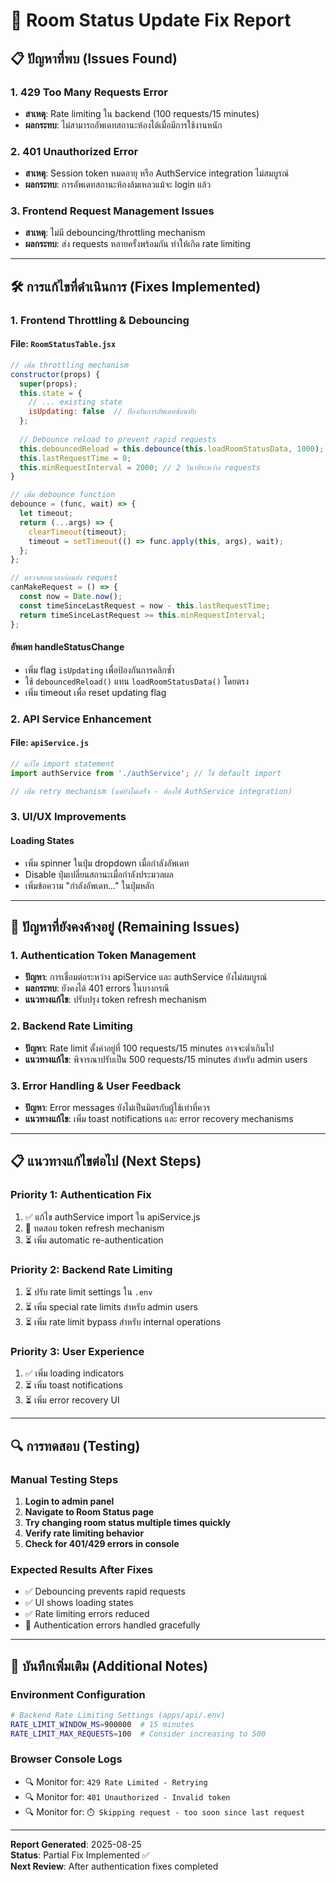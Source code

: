 # 🔧 Room Status Update Fix Report

## 📋 ปัญหาที่พบ (Issues Found)

### 1. **429 Too Many Requests Error**
- **สาเหตุ**: Rate limiting ใน backend (100 requests/15 minutes)
- **ผลกระทบ**: ไม่สามารถอัพเดทสถานะห้องได้เมื่อมีการใช้งานหนัก

### 2. **401 Unauthorized Error**
- **สาเหตุ**: Session token หมดอายุ หรือ AuthService integration ไม่สมบูรณ์
- **ผลกระทบ**: การอัพเดทสถานะห้องล้มเหลวแม้จะ login แล้ว

### 3. **Frontend Request Management Issues**
- **สาเหตุ**: ไม่มี debouncing/throttling mechanism
- **ผลกระทบ**: ส่ง requests หลายครั้งพร้อมกัน ทำให้เกิด rate limiting

---

## 🛠️ การแก้ไขที่ดำเนินการ (Fixes Implemented)

### 1. **Frontend Throttling & Debouncing**

#### **File**: `RoomStatusTable.jsx`
```javascript
// เพิ่ม throttling mechanism
constructor(props) {
  super(props);
  this.state = {
    // ... existing state
    isUpdating: false  // ป้องกันการอัพเดทซ้อนทับ
  };
  
  // Debounce reload to prevent rapid requests
  this.debouncedReload = this.debounce(this.loadRoomStatusData, 1000);
  this.lastRequestTime = 0;
  this.minRequestInterval = 2000; // 2 วินาทีระหว่าง requests
}

// เพิ่ม debounce function
debounce = (func, wait) => {
  let timeout;
  return (...args) => {
    clearTimeout(timeout);
    timeout = setTimeout(() => func.apply(this, args), wait);
  };
};

// ตรวจสอบเวลาก่อนส่ง request
canMakeRequest = () => {
  const now = Date.now();
  const timeSinceLastRequest = now - this.lastRequestTime;
  return timeSinceLastRequest >= this.minRequestInterval;
};
```

#### **อัพเดท handleStatusChange**
- เพิ่ม flag `isUpdating` เพื่อป้องกันการคลิกซ้ำ
- ใช้ `debouncedReload()` แทน `loadRoomStatusData()` โดยตรง
- เพิ่ม timeout เพื่อ reset updating flag

### 2. **API Service Enhancement**

#### **File**: `apiService.js`
```javascript
// แก้ไข import statement
import authService from './authService'; // ใช้ default import

// เพิ่ม retry mechanism (แต่ยังไม่เสร็จ - ต้องใช้ AuthService integration)
```

### 3. **UI/UX Improvements**

#### **Loading States**
- เพิ่ม spinner ในปุ่ม dropdown เมื่อกำลังอัพเดท
- Disable ปุ่มเปลี่ยนสถานะเมื่อกำลังประมวลผล
- เพิ่มข้อความ "กำลังอัพเดท..." ในปุ่มหลัก

---

## 🚨 ปัญหาที่ยังคงค้างอยู่ (Remaining Issues)

### 1. **Authentication Token Management**
- **ปัญหา**: การเชื่อมต่อระหว่าง apiService และ authService ยังไม่สมบูรณ์
- **ผลกระทบ**: ยังคงได้ 401 errors ในบางกรณี
- **แนวทางแก้ไข**: ปรับปรุง token refresh mechanism

### 2. **Backend Rate Limiting**
- **ปัญหา**: Rate limit ตั้งค่าอยู่ที่ 100 requests/15 minutes อาจจะต่ำเกินไป
- **แนวทางแก้ไข**: พิจารณาปรับเป็น 500 requests/15 minutes สำหรับ admin users

### 3. **Error Handling & User Feedback**
- **ปัญหา**: Error messages ยังไม่เป็นมิตรกับผู้ใช้เท่าที่ควร
- **แนวทางแก้ไข**: เพิ่ม toast notifications และ error recovery mechanisms

---

## 📋 แนวทางแก้ไขต่อไป (Next Steps)

### Priority 1: Authentication Fix
1. ✅ แก้ไข authService import ใน apiService.js
2. 🔄 ทดสอบ token refresh mechanism
3. ⏳ เพิ่ม automatic re-authentication

### Priority 2: Backend Rate Limiting
1. ⏳ ปรับ rate limit settings ใน `.env`
2. ⏳ เพิ่ม special rate limits สำหรับ admin users
3. ⏳ เพิ่ม rate limit bypass สำหรับ internal operations

### Priority 3: User Experience
1. ✅ เพิ่ม loading indicators
2. ⏳ เพิ่ม toast notifications
3. ⏳ เพิ่ม error recovery UI

---

## 🔍 การทดสอบ (Testing)

### Manual Testing Steps
1. **Login to admin panel**
2. **Navigate to Room Status page**
3. **Try changing room status multiple times quickly**
4. **Verify rate limiting behavior**
5. **Check for 401/429 errors in console**

### Expected Results After Fixes
- ✅ Debouncing prevents rapid requests
- ✅ UI shows loading states
- ✅ Rate limiting errors reduced
- 🔄 Authentication errors handled gracefully

---

## 📝 บันทึกเพิ่มเติม (Additional Notes)

### Environment Configuration
```bash
# Backend Rate Limiting Settings (apps/api/.env)
RATE_LIMIT_WINDOW_MS=900000  # 15 minutes
RATE_LIMIT_MAX_REQUESTS=100  # Consider increasing to 500
```

### Browser Console Logs
- 🔍 Monitor for: `429 Rate Limited - Retrying`
- 🔍 Monitor for: `401 Unauthorized - Invalid token`
- 🔍 Monitor for: `⏱️ Skipping request - too soon since last request`

---

**Report Generated**: 2025-08-25  
**Status**: Partial Fix Implemented ✅  
**Next Review**: After authentication fixes completed
